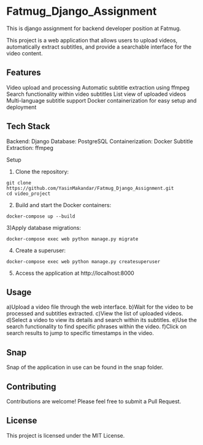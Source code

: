 # Fatmug_Django_Assignment
 This is django assignment for backend developer position at Fatmug.

 This project is a web application that allows users to upload videos, automatically extract subtitles, and provide a searchable interface for the video content.

## Features

Video upload and processing
Automatic subtitle extraction using ffmpeg
Search functionality within video subtitles
List view of uploaded videos
Multi-language subtitle support
Docker containerization for easy setup and deployment

## Tech Stack

Backend: Django
Database: PostgreSQL
Containerization: Docker
Subtitle Extraction: ffmpeg

Setup

1) Clone the repository:
```
git clone https://github.com/YasinMakandar/Fatmug_Django_Assignment.git
cd video_project

```
2) Build and start the Docker containers:

```
docker-compose up --build
```

3)Apply database migrations:

```
docker-compose exec web python manage.py migrate
```

4) Create a superuser:
```
docker-compose exec web python manage.py createsuperuser
```

5) Access the application at http://localhost:8000


## Usage

a)Upload a video file through the web interface.
b)Wait for the video to be processed and subtitles extracted.
c)View the list of uploaded videos.
d)Select a video to view its details and search within its subtitles.
e)Use the search functionality to find specific phrases within the video.
f)Click on search results to jump to specific timestamps in the video.

## Snap
Snap of the application in use can be found in the snap
 folder.

## Contributing
Contributions are welcome! Please feel free to submit a Pull Request.

## License
This project is licensed under the MIT License.
